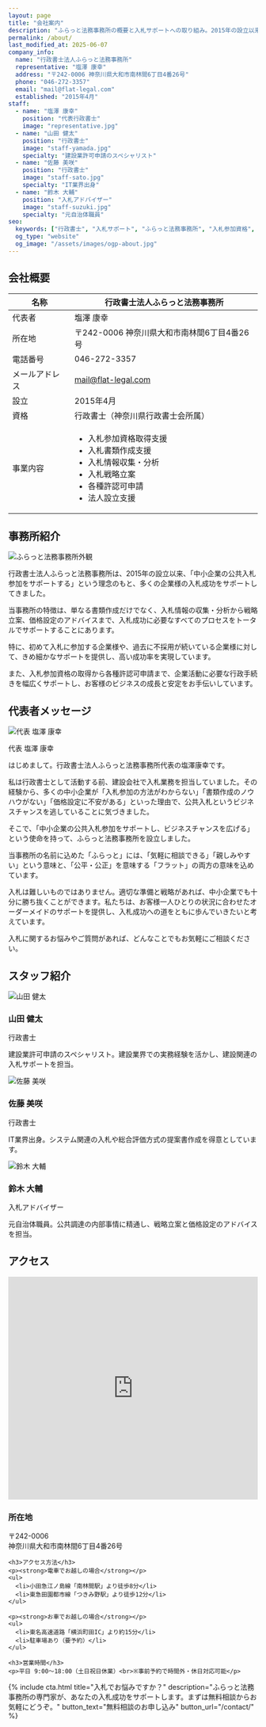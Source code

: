 ```yaml
---
layout: page
title: "会社案内"
description: "ふらっと法務事務所の概要と入札サポートへの取り組み。2015年の設立以来、多くの企業様の入札成功をサポートしてきました。"
permalink: /about/
last_modified_at: 2025-06-07
company_info:
  name: "行政書士法人ふらっと法務事務所"
  representative: "塩澤 康幸"
  address: "〒242-0006 神奈川県大和市南林間6丁目4番26号"
  phone: "046-272-3357"
  email: "mail@flat-legal.com"
  established: "2015年4月"
staff:
  - name: "塩澤 康幸"
    position: "代表行政書士"
    image: "representative.jpg"
  - name: "山田 健太"
    position: "行政書士"
    image: "staff-yamada.jpg"
    specialty: "建設業許可申請のスペシャリスト"
  - name: "佐藤 美咲"
    position: "行政書士"
    image: "staff-sato.jpg"
    specialty: "IT業界出身"
  - name: "鈴木 大輔"
    position: "入札アドバイザー"
    image: "staff-suzuki.jpg"
    specialty: "元自治体職員"
seo:
  keywords: ["行政書士", "入札サポート", "ふらっと法務事務所", "入札参加資格", "神奈川県"]
  og_type: "website"
  og_image: "/assets/images/ogp-about.jpg"
---
```


## 会社概要

| 名称 | 行政書士法人ふらっと法務事務所 |
|------|--------------------------|
| 代表者 | 塩澤 康幸 |
| 所在地 | 〒242-0006 神奈川県大和市南林間6丁目4番26号 |
| 電話番号 | 046-272-3357 |
| メールアドレス | mail@flat-legal.com |
| 設立 | 2015年4月 |
| 資格 | 行政書士（神奈川県行政書士会所属） |
| 事業内容 | <ul><li>入札参加資格取得支援</li><li>入札書類作成支援</li><li>入札情報収集・分析</li><li>入札戦略立案</li><li>各種許認可申請</li><li>法人設立支援</li></ul> |

## 事務所紹介

<div class="office-introduction">
  <div class="office-image">
    <img src="{{ '/assets/images/office-building.jpg' | relative_url }}" alt="ふらっと法務事務所外観" class="img-fluid">
  </div>
  <div class="office-description">
    <p>行政書士法人ふらっと法務事務所は、2015年の設立以来、「中小企業の公共入札参加をサポートする」という理念のもと、多くの企業様の入札成功をサポートしてきました。</p>
    <p>当事務所の特徴は、単なる書類作成だけでなく、入札情報の収集・分析から戦略立案、価格設定のアドバイスまで、入札成功に必要なすべてのプロセスをトータルでサポートすることにあります。</p>
    <p>特に、初めて入札に参加する企業様や、過去に不採用が続いている企業様に対して、きめ細かなサポートを提供し、高い成功率を実現しています。</p>
    <p>また、入札参加資格の取得から各種許認可申請まで、企業活動に必要な行政手続きを幅広くサポートし、お客様のビジネスの成長と安定をお手伝いしています。</p>
  </div>
</div>

## 代表者メッセージ

<div class="representative-message">
  <div class="representative-image">
    <img src="{{ '/assets/images/representative.jpg' | relative_url }}" alt="代表 塩澤 康幸" class="img-fluid">
    <p>代表 塩澤 康幸</p>
  </div>
  <div class="message-content">
    <p>はじめまして。行政書士法人ふらっと法務事務所代表の塩澤康幸です。</p>
    <p>私は行政書士として活動する前、建設会社で入札業務を担当していました。その経験から、多くの中小企業が「入札参加の方法がわからない」「書類作成のノウハウがない」「価格設定に不安がある」といった理由で、公共入札というビジネスチャンスを逃していることに気づきました。</p>
    <p>そこで、「中小企業の公共入札参加をサポートし、ビジネスチャンスを広げる」という使命を持って、ふらっと法務事務所を設立しました。</p>
    <p>当事務所の名前に込めた「ふらっと」には、「気軽に相談できる」「親しみやすい」という意味と、「公平・公正」を意味する「フラット」の両方の意味を込めています。</p>
    <p>入札は難しいものではありません。適切な準備と戦略があれば、中小企業でも十分に勝ち抜くことができます。私たちは、お客様一人ひとりの状況に合わせたオーダーメイドのサポートを提供し、入札成功への道をともに歩んでいきたいと考えています。</p>
    <p>入札に関するお悩みやご質問があれば、どんなことでもお気軽にご相談ください。</p>
  </div>
</div>

## スタッフ紹介

<div class="staff-profiles">
  <div class="staff-profile">
    <div class="staff-image">
      <img src="{{ '/assets/images/staff-yamada.jpg' | relative_url }}" alt="山田 健太" class="img-fluid">
    </div>
    <div class="staff-info">
      <h3>山田 健太</h3>
      <p>行政書士</p>
      <p>建設業許可申請のスペシャリスト。建設業界での実務経験を活かし、建設関連の入札サポートを担当。</p>
    </div>
  </div>
  
  <div class="staff-profile">
    <div class="staff-image">
      <img src="{{ '/assets/images/staff-sato.jpg' | relative_url }}" alt="佐藤 美咲" class="img-fluid">
    </div>
    <div class="staff-info">
      <h3>佐藤 美咲</h3>
      <p>行政書士</p>
      <p>IT業界出身。システム関連の入札や総合評価方式の提案書作成を得意としています。</p>
    </div>
  </div>
  
  <div class="staff-profile">
    <div class="staff-image">
      <img src="{{ '/assets/images/staff-suzuki.jpg' | relative_url }}" alt="鈴木 大輔" class="img-fluid">
    </div>
    <div class="staff-info">
      <h3>鈴木 大輔</h3>
      <p>入札アドバイザー</p>
      <p>元自治体職員。公共調達の内部事情に精通し、戦略立案と価格設定のアドバイスを担当。</p>
    </div>
  </div>
</div>

## アクセス

<div class="access-info">
  <div class="map-container">
    <iframe src="https://www.google.com/maps/embed?pb=!1m18!1m12!1m3!1d3247.8234256593407!2d139.46279687619168!3d35.47985997250631!2m3!1f0!2f0!3f0!3m2!1i1024!2i768!4f13.1!3m3!1m2!1s0x6018fe2e8e5b5555%3A0x4de155903f849205!2z44CSMjQyLTAwMDYg56We5aWI5bed55yM5aSn5ZKM5biC5Y2X5p2-6ZaT77yW5LiB55uu77yU4oiS77yS77yW!5e0!3m2!1sja!2sjp!4v1654321234567!5m2!1sja!2sjp" width="100%" height="450" style="border:0;" allowfullscreen="" loading="lazy" referrerpolicy="no-referrer-when-downgrade"></iframe>
  </div>
  <div class="access-details">
    <h3>所在地</h3>
    <p>〒242-0006<br>神奈川県大和市南林間6丁目4番26号</p>
    
    <h3>アクセス方法</h3>
    <p><strong>電車でお越しの場合</strong></p>
    <ul>
      <li>小田急江ノ島線「南林間駅」より徒歩8分</li>
      <li>東急田園都市線「つきみ野駅」より徒歩12分</li>
    </ul>
    
    <p><strong>お車でお越しの場合</strong></p>
    <ul>
      <li>東名高速道路「横浜町田IC」より約15分</li>
      <li>駐車場あり（要予約）</li>
    </ul>
    
    <h3>営業時間</h3>
    <p>平日 9:00〜18:00（土日祝日休業）<br>※事前予約で時間外・休日対応可能</p>
  </div>
</div>

{% include cta.html 
   title="入札でお悩みですか？" 
   description="ふらっと法務事務所の専門家が、あなたの入札成功をサポートします。まずは無料相談からお気軽にどうぞ。" 
   button_text="無料相談のお申し込み" 
   button_url="/contact/" 
%}
